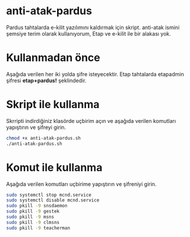 # anti-atak-pardus
Pardus tahtalarda e-kilit yazılımını kaldırmak için skript. anti-atak ismini şemsiye terim olarak kullanıyorum, 
Etap ve e-kilit ile bir alakası yok.

# Kullanmadan önce
Aşağıda verilen her iki yolda şifre isteyecektir. Etap tahtalarda etapadmin şifresi **etap+pardus!** şeklindedir.

# Skript ile kullanma
Skrripti indirdiğiniz klasörde uçbirim açın ve aşağıda verilen komutları yapıştırın ve şifreyi girin.

```bash
chmod +x anti-atak-pardus.sh
./anti-atak-pardus.sh
```

# Komut ile kullanma

Aşağıda verilen komutları uçbirime yapıştırın ve şifreniyi girin.

```bash
sudo systemctl stop mcnd.service
sudo systemctl disable mcnd.service
sudo pkill -9 snsdaemon
sudo pkill -9 gestek
sudo pkill -9 msns
sudo pkill -9 clmsns
sudo pkill -9 teacherman
```
